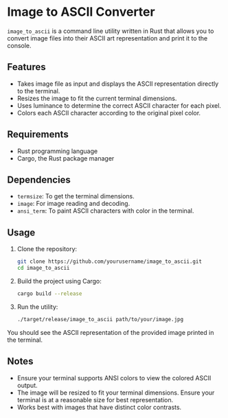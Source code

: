 # Image to ASCII Converter

`image_to_ascii` is a command line utility written in Rust that allows you to convert image files into their ASCII art representation and print it to the console.

## Features

- Takes image file as input and displays the ASCII representation directly to the terminal.
- Resizes the image to fit the current terminal dimensions.
- Uses luminance to determine the correct ASCII character for each pixel.
- Colors each ASCII character according to the original pixel color.

## Requirements

- Rust programming language
- Cargo, the Rust package manager

## Dependencies

- `termsize`: To get the terminal dimensions.
- `image`: For image reading and decoding.
- `ansi_term`: To paint ASCII characters with color in the terminal.

## Usage

1. Clone the repository:
    ```bash
    git clone https://github.com/yourusername/image_to_ascii.git
    cd image_to_ascii
    ```

2. Build the project using Cargo:
    ```bash
    cargo build --release
    ```

3. Run the utility:
    ```bash
    ./target/release/image_to_ascii path/to/your/image.jpg
    ```

You should see the ASCII representation of the provided image printed in the terminal.

## Notes

- Ensure your terminal supports ANSI colors to view the colored ASCII output.
- The image will be resized to fit your terminal dimensions. Ensure your terminal is at a reasonable size for best representation.
- Works best with images that have distinct color contrasts.
